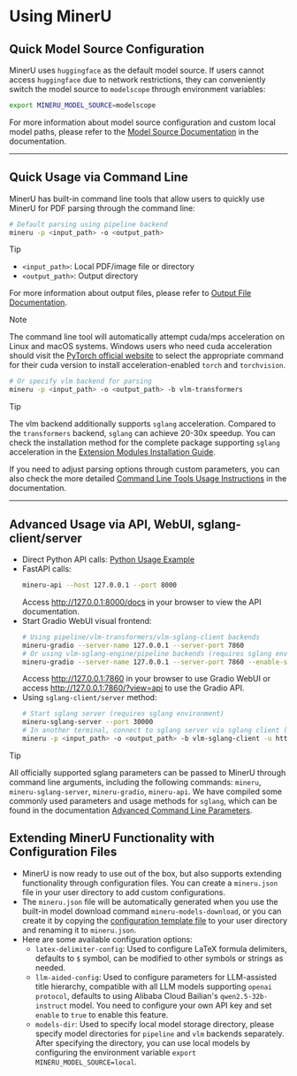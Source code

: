 # Using MinerU

## Quick Model Source Configuration
MinerU uses `huggingface` as the default model source. If users cannot access `huggingface` due to network restrictions, they can conveniently switch the model source to `modelscope` through environment variables:
```bash
export MINERU_MODEL_SOURCE=modelscope
```
For more information about model source configuration and custom local model paths, please refer to the [Model Source Documentation](./model_source.md) in the documentation.

---

## Quick Usage via Command Line
MinerU has built-in command line tools that allow users to quickly use MinerU for PDF parsing through the command line:
```bash
# Default parsing using pipeline backend
mineru -p <input_path> -o <output_path>
```
> [!TIP]
>- `<input_path>`: Local PDF/image file or directory
>- `<output_path>`: Output directory
>
> For more information about output files, please refer to [Output File Documentation](./output_file.md).

> [!NOTE]
> The command line tool will automatically attempt cuda/mps acceleration on Linux and macOS systems. 
> Windows users who need cuda acceleration should visit the [PyTorch official website](https://pytorch.org/get-started/locally/) to select the appropriate command for their cuda version to install acceleration-enabled `torch` and `torchvision`.


```bash
# Or specify vlm backend for parsing
mineru -p <input_path> -o <output_path> -b vlm-transformers
```
> [!TIP]
> The vlm backend additionally supports `sglang` acceleration. Compared to the `transformers` backend, `sglang` can achieve 20-30x speedup. You can check the installation method for the complete package supporting `sglang` acceleration in the [Extension Modules Installation Guide](../quick_start/extension_modules.md).

If you need to adjust parsing options through custom parameters, you can also check the more detailed [Command Line Tools Usage Instructions](./cli_tools.md) in the documentation.

---

## Advanced Usage via API, WebUI, sglang-client/server

- Direct Python API calls: [Python Usage Example](https://github.com/opendatalab/MinerU/blob/master/demo/demo.py)
- FastAPI calls:
  ```bash
  mineru-api --host 127.0.0.1 --port 8000
  ```
  Access http://127.0.0.1:8000/docs in your browser to view the API documentation.
- Start Gradio WebUI visual frontend:
  ```bash
  # Using pipeline/vlm-transformers/vlm-sglang-client backends
  mineru-gradio --server-name 127.0.0.1 --server-port 7860
  # Or using vlm-sglang-engine/pipeline backends (requires sglang environment)
  mineru-gradio --server-name 127.0.0.1 --server-port 7860 --enable-sglang-engine true
  ```
  Access http://127.0.0.1:7860 in your browser to use Gradio WebUI or access http://127.0.0.1:7860/?view=api to use the Gradio API.
- Using `sglang-client/server` method:
  ```bash
  # Start sglang server (requires sglang environment)
  mineru-sglang-server --port 30000
  # In another terminal, connect to sglang server via sglang client (only requires CPU and network, no sglang environment needed)
  mineru -p <input_path> -o <output_path> -b vlm-sglang-client -u http://127.0.0.1:30000
  ``` 
> [!TIP]
> All officially supported sglang parameters can be passed to MinerU through command line arguments, including the following commands: `mineru`, `mineru-sglang-server`, `mineru-gradio`, `mineru-api`.
> We have compiled some commonly used parameters and usage methods for `sglang`, which can be found in the documentation [Advanced Command Line Parameters](./advanced_cli_parameters.md).

## Extending MinerU Functionality with Configuration Files

- MinerU is now ready to use out of the box, but also supports extending functionality through configuration files. You can create a `mineru.json` file in your user directory to add custom configurations.
- The `mineru.json` file will be automatically generated when you use the built-in model download command `mineru-models-download`, or you can create it by copying the [configuration template file](https://github.com/opendatalab/MinerU/blob/master/mineru.template.json) to your user directory and renaming it to `mineru.json`.
- Here are some available configuration options:
  - `latex-delimiter-config`: Used to configure LaTeX formula delimiters, defaults to `$` symbol, can be modified to other symbols or strings as needed.
  - `llm-aided-config`: Used to configure parameters for LLM-assisted title hierarchy, compatible with all LLM models supporting `openai protocol`, defaults to using Alibaba Cloud Bailian's `qwen2.5-32b-instruct` model. You need to configure your own API key and set `enable` to `true` to enable this feature.
  - `models-dir`: Used to specify local model storage directory, please specify model directories for `pipeline` and `vlm` backends separately. After specifying the directory, you can use local models by configuring the environment variable `export MINERU_MODEL_SOURCE=local`.
